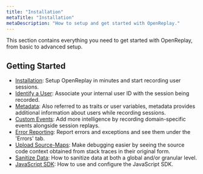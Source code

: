 ```yaml
---
title: "Installation"
metaTitle: "Installation"
metaDescription: "How to setup and get started with OpenReplay."
---
```


This section contains everything you need to get started with OpenReplay, from basic to advanced setup.

## Getting Started
- [Installation](/installation/setup-or): Setup OpenReplay in minutes and start recording user sessions.
- [Identify a User](/installation/identify-user): Associate your internal user ID with the session being recorded.
- [Metadata](/installation/metadata): Also referred to as traits or user variables, metadata provides additional information about users while recording sessions.
- [Custom Events](/installation/custom-events): Add more intelligence by recording domain-specific events alongside session replays.
- [Error Reporting](/installation/error-reporting): Report errors and exceptions and see them under the 'Errors' tab.
- [Upload Source-Maps](/installation/upload-sourcemaps): Make debugging easier by seeing the source code context obtained from stack traces in their original form.
- [Sanitize Data](/installation/sanitize-data): How to sanitize data at both a global and/or granular level.
- [JavaScript SDK](/installation/javascript-sdk): How to use and configure the JavaScript SDK.
